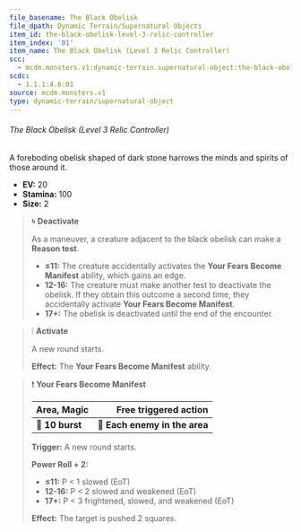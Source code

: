 ```yaml
---
file_basename: The Black Obelisk
file_dpath: Dynamic Terrain/Supernatural Objects
item_id: the-black-obelisk-level-3-relic-controller
item_index: '01'
item_name: The Black Obelisk (Level 3 Relic Controller)
scc:
  - mcdm.monsters.v1:dynamic-terrain.supernatural-object:the-black-obelisk-level-3-relic-controller
scdc:
  - 1.1.1:4.6:01
source: mcdm.monsters.v1
type: dynamic-terrain/supernatural-object
---
```


###### The Black Obelisk (Level 3 Relic Controller)

A foreboding obelisk shaped of dark stone harrows the minds and spirits of those around it.

- **EV:** 20
- **Stamina:** 100
- **Size:** 2

> 🌀 **Deactivate**
>
> As a maneuver, a creature adjacent to the black obelisk can make a **Reason test**.
>
> - **≤11:** The creature accidentally activates the **Your Fears Become Manifest** ability, which gains an edge.
> - **12-16:** The creature must make another test to deactivate the obelisk. If they obtain this outcome a second time, they accidentally activate **Your Fears Become Manifest**.
> - **17+:** The obelisk is deactivated until the end of the encounter.

> ❕ **Activate**
>
> A new round starts.
>
> **Effect:** The **Your Fears Become Manifest** ability.

> ❗️ **Your Fears Become Manifest**
>
> | **Area, Magic** |     **Free triggered action** |
> | --------------- | ----------------------------: |
> | **📏 10 burst** | **🎯 Each enemy in the area** |
>
> **Trigger:** A new round starts.
>
> **Power Roll + 2:**
>
> - **≤11:** P < 1 slowed (EoT)
> - **12-16:** P < 2 slowed and weakened (EoT)
> - **17+:** P < 3 frightened, slowed, and weakened (EoT)
>
> **Effect:** The target is pushed 2 squares.
